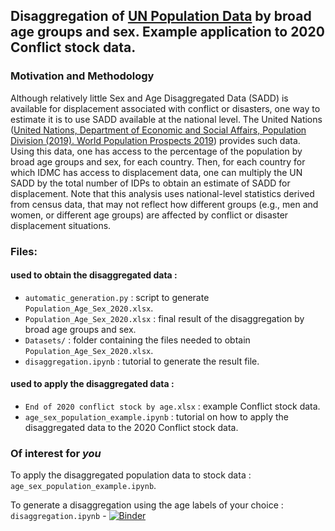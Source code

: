 ## Disaggregation of [UN Population Data](https://population.un.org/wpp/DataQuery/) by broad age groups and sex. Example application to 2020 Conflict stock data.

### Motivation and Methodology
Although relatively little Sex and Age Disaggregated Data (SADD) is available for displacement associated with conflict or disasters, one way to estimate it is to use SADD available at the national level. The United Nations ([United Nations, Department of Economic and Social Affairs, Population Division (2019). World Population Prospects 2019](https://population.un.org/wpp/DataQuery/)) provides such data. Using this data, one has access to the percentage of the population by broad age groups and sex, for each country. Then, for each country for which IDMC has access to displacement data, one can multiply the UN SADD by the total number of IDPs to obtain an estimate of SADD for displacement. Note that this analysis uses national-level statistics derived from census data, that may not reflect how different groups (e.g., men and women, or different age groups) are affected by conflict or disaster displacement situations. 

### Files: 
#### used to obtain the disaggregated data :
- `automatic_generation.py` : script to generate `Population_Age_Sex_2020.xlsx`. 
- `Population_Age_Sex_2020.xlsx` : final result of the disaggregation by broad age groups and sex.
- `Datasets/` : folder containing the files needed to obtain `Population_Age_Sex_2020.xlsx`. 
- `disaggregation.ipynb` : tutorial to generate the result file.
#### used to apply the disaggregated data : 
- `End of 2020 conflict stock by age.xlsx` : example Conflict stock data.
- `age_sex_population_example.ipynb` : tutorial on how to apply the disaggregated data to the 2020 Conflict stock data. 

### Of interest for *you*
To apply the disaggregated population data to stock data : `age_sex_population_example.ipynb`.

To generate a disaggregation using the age labels of your choice : `disaggregation.ipynb` - [![Binder](https://mybinder.org/badge_logo.svg)](https://mybinder.org/v2/gh/ghjuliasialelli/UN-Pop-SADD/HEAD?labpath=disaggregation.ipynb)
